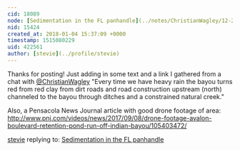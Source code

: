 ```yaml
---
cid: 18089
node: [Sedimentation in the FL panhandle](../notes/ChristianWagley/12-22-2017/sedimentation-in-the-fl-panhandle)
nid: 15424
created_at: 2018-01-04 15:37:09 +0000
timestamp: 1515080229
uid: 422561
author: [stevie](../profile/stevie)
---
```


Thanks for posting! Just adding in some text and a link I gathered from a chat with [@ChristianWagley](/profile/ChristianWagley) "Every time we have heavy rain the bayou turns red from red clay from dirt roads and road construction upstream (north) channeled to the bayou through ditches and a constrained natural creek."

Also, a Pensacola News Journal article with good drone footage of area:
http://www.pnj.com/videos/news/2017/09/08/drone-footage-avalon-boulevard-retention-pond-run-off-indian-bayou/105403472/

[stevie](../profile/stevie) replying to: [Sedimentation in the FL panhandle](../notes/ChristianWagley/12-22-2017/sedimentation-in-the-fl-panhandle)

